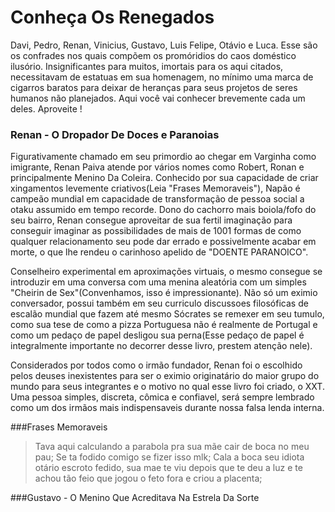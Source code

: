 # Conheça Os Renegados

   Davi, Pedro, Renan, Vinicius, Gustavo, Luis Felipe, Otávio e Luca. Esse são os confrades nos quais compõem os promóridios do caos doméstico ilusório. Insignificantes para muitos, imortais para os aqui citados, necessitavam de estatuas em sua homenagem, no mínimo uma marca de cigarros baratos para deixar de heranças para seus projetos de seres humanos não planejados. Aqui você vai conhecer brevemente cada um deles. Aproveite !
   
### Renan - O Dropador De Doces e Paranoias

  Figurativamente chamado em seu primordio ao chegar em Varginha como imigrante, Renan Paiva atende por vários nomes como Robert, Ronan e principalmente Menino Da Coleira. Conhecido por sua capacidade de criar xingamentos levemente criativos(Leia "Frases Memoraveis"), Napão é campeão mundial em capacidade de transformação de pessoa social a otaku assumido em tempo recorde. Dono do cachorro mais boiola/fofo do seu bairro, Renan consegue aproveitar de sua fertil imaginação para conseguir imaginar as possibilidades de mais de 1001 formas de como qualquer relacionamento seu pode dar errado e possivelmente acabar em morte, o que lhe rendeu o carinhoso apelido de "DOENTE PARANOICO". 
   
   Conselheiro experimental em aproximações virtuais, o mesmo consegue se introduzir em uma conversa com uma menina aleatória com um simples "Cheirin de Sex"(Convenhamos, isso é impressionante). Não só um eximio conversador, possui também em seu curriculo discussoes filosóficas de escalão mundial que fazem até mesmo Sócrates se remexer em seu tumulo, como sua tese de como a pizza Portuguesa não é realmente de Portugal e como um pedaço de papel desligou sua perna(Esse pedaço de papel é integralmente importante no decorrer desse livro, prestem atenção nele). 
   
   Considerados por todos como o irmão fundador, Renan foi o escolhido pelos deuses inexistentes para ser o eximio originatário do maior grupo do mundo para seus integrantes e o motivo no qual esse livro foi criado, o XXT. Uma pessoa simples, discreta, cômica e confiavel, será sempre lembrado como um dos irmãos mais indispensaveis durante nossa falsa lenda interna. 

###Frases Memoraveis

> Tava aqui calculando a parabola pra sua mãe cair de boca no meu pau; 
> Se ta fodido comigo se fizer isso mlk; 
> Cala a boca seu idiota otário escroto fedido, sua mae te viu depois que te deu a luz e te achou tão feio que jogou o feto fora e criou a placenta; 


###Gustavo - O Menino Que Acreditava Na Estrela Da Sorte
  








